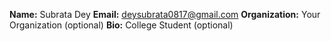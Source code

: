 **Name:** Subrata Dey
**Email:** deysubrata0817@gmail.com
**Organization:** Your Organization (optional)
**Bio:** College Student (optional)

